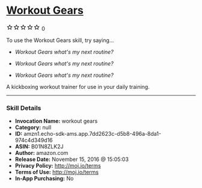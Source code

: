 # [Workout Gears](http://alexa.amazon.com/#skills/amzn1.echo-sdk-ams.app.7dd2623c-d5b8-496a-8da1-974c4d349d16)
![0 stars](../../images/ic_star_border_black_18dp_1x.png)![0 stars](../../images/ic_star_border_black_18dp_1x.png)![0 stars](../../images/ic_star_border_black_18dp_1x.png)![0 stars](../../images/ic_star_border_black_18dp_1x.png)![0 stars](../../images/ic_star_border_black_18dp_1x.png) 0

To use the Workout Gears skill, try saying...

* *Workout Gears what's my next routine?*

* *Workout Gears what's my next routine?*

* *Workout Gears what's my next routine?*

A kickboxing workout trainer for use in your daily training.

***

### Skill Details

* **Invocation Name:** workout gears
* **Category:** null
* **ID:** amzn1.echo-sdk-ams.app.7dd2623c-d5b8-496a-8da1-974c4d349d16
* **ASIN:** B01N8ZLK2J
* **Author:** amazon.com
* **Release Date:** November 15, 2016 @ 15:05:03
* **Privacy Policy:** http://moj.io/terms
* **Terms of Use:** http://moj.io/terms
* **In-App Purchasing:** No

